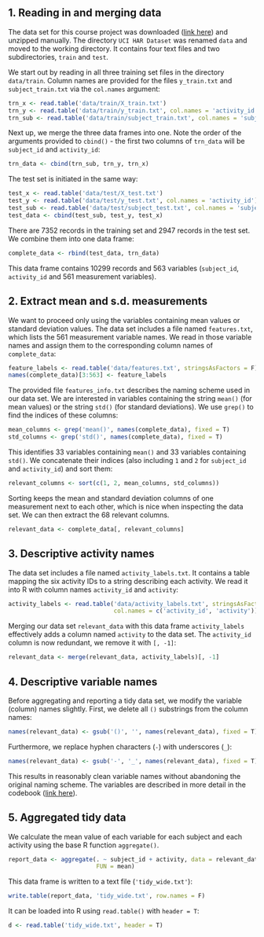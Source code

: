 ## 1. Reading in and merging data

The data set for this course project was downloaded 
([link here](https://d396qusza40orc.cloudfront.net/getdata%2Fprojectfiles%2FUCI%20HAR%20Dataset.zip))
and unzipped manually. The directory `UCI HAR Dataset` was renamed `data` and 
moved to the working directory. It contains four text files and two subdirectories,
`train` and `test`.

We start out by reading in all three training set files in the directory `data/train`.
Column names are provided for the files `y_train.txt` and `subject_train.txt`
via the `col.names` argument:

```r
trn_x <- read.table('data/train/X_train.txt')
trn_y <- read.table('data/train/y_train.txt', col.names = 'activity_id')
trn_sub <- read.table('data/train/subject_train.txt', col.names = 'subject_id')
```

Next up, we merge the three data frames into one. Note the order of the arguments
provided to `cbind()` - the first two columns of `trn_data` will be `subject_id`
and `activity_id`:

```r
trn_data <- cbind(trn_sub, trn_y, trn_x)
``` 

The test set is initiated in the same way:

```r
test_x <- read.table('data/test/X_test.txt')
test_y <- read.table('data/test/y_test.txt', col.names = 'activity_id')
test_sub <- read.table('data/test/subject_test.txt', col.names = 'subject_id')
test_data <- cbind(test_sub, test_y, test_x)
```

There are 7352 records in the training set and 2947 records in the test set. We
combine them into one data frame:

```r
complete_data <- rbind(test_data, trn_data)
```

This data frame contains 10299 records and 563 variables (`subject_id`, 
`activity_id` and 561 measurement variables).

## 2. Extract mean and s.d. measurements

We want to proceed only using the variables containing mean values or standard
deviation values. The data set includes a file named `features.txt`, which lists
the 561 measurement variable names. We read in those variable names and assign
them to the corresponding column names of `complete_data`:

```r
feature_labels <- read.table('data/features.txt', stringsAsFactors = F)[, 2]
names(complete_data)[3:563] <- feature_labels
```

The provided file `features_info.txt` describes the naming scheme used in our 
data set. We are interested in variables containing the string `mean()` (for mean
values) or the string `std()` (for standard deviations). We use `grep()` to find
the indices of these columns:

```r
mean_columns <- grep('mean()', names(complete_data), fixed = T)
std_columns <- grep('std()', names(complete_data), fixed = T)
```
This identifies 33 variables containing `mean()` and 33 variables containing `std()`.
We concatenate their indices (also including `1` and `2` for `subject_id` and 
`activity_id`) and sort them:

```r
relevant_columns <- sort(c(1, 2, mean_columns, std_columns))
```

Sorting keeps the mean and standard deviation columns 
of one measurement next to each other, which is nice when inspecting the
data set. We can then extract the 68 relevant columns.

```r
relevant_data <- complete_data[, relevant_columns]
```

## 3. Descriptive activity names

The data set includes a file named `activity_labels.txt`. It contains a table 
mapping the six activity IDs to a string describing each activity. We read it 
into R with column names `activity_id` and `activity`:

```r
activity_labels <- read.table('data/activity_labels.txt', stringsAsFactors = F,
                              col.names = c('activity_id', 'activity'))
```

Merging our data set `relevant_data` with this data frame `activity_labels` 
effectively adds a column named `activity` to the data set. The `activity_id` 
column is now redundant, we remove it with `[, -1]`:

```r
relevant_data <- merge(relevant_data, activity_labels)[, -1]
```

## 4. Descriptive variable names

Before aggregating and reporting a tidy data set, we modify the variable (column)
names slightly. First, we delete all `()` substrings from the column names:

```r
names(relevant_data) <- gsub('()', '', names(relevant_data), fixed = T)
```

Furthermore, we replace hyphen characters (`-`) with
underscores (`_`):

```r
names(relevant_data) <- gsub('-', '_', names(relevant_data), fixed = T)
```

This results in reasonably clean variable names without abandoning the original
naming scheme. The variables are described in more detail in the codebook 
([link here](https://github.com/roeder/schneller/blob/master/CodeBook.md)).

## 5. Aggregated tidy data

We calculate the mean value of each variable for each subject and each activity
using the base R function `aggregate()`.

```r
report_data <- aggregate(. ~ subject_id + activity, data = relevant_data, 
                         FUN = mean)
```

This data frame is written to a text file (`'tidy_wide.txt'`):

```r
write.table(report_data, 'tidy_wide.txt', row.names = F)
```

It can be loaded into R using `read.table()` with `header = T`:

```r
d <- read.table('tidy_wide.txt', header = T)
```